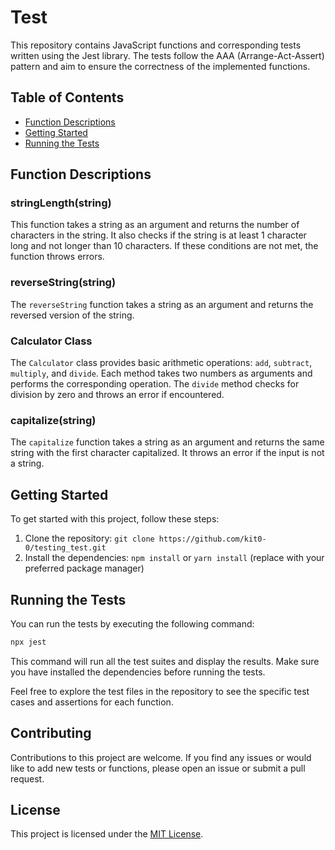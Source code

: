 
# Test

This repository contains JavaScript functions and corresponding tests written using the Jest library. The tests follow the AAA (Arrange-Act-Assert) pattern and aim to ensure the correctness of the implemented functions.

## Table of Contents

- [Function Descriptions](#function-descriptions)
- [Getting Started](#getting-started)
- [Running the Tests](#running-the-tests)

## Function Descriptions

### stringLength(string)

This function takes a string as an argument and returns the number of characters in the string. It also checks if the string is at least 1 character long and not longer than 10 characters. If these conditions are not met, the function throws errors.

### reverseString(string)

The `reverseString` function takes a string as an argument and returns the reversed version of the string.

### Calculator Class

The `Calculator` class provides basic arithmetic operations: `add`, `subtract`, `multiply`, and `divide`. Each method takes two numbers as arguments and performs the corresponding operation. The `divide` method checks for division by zero and throws an error if encountered.

### capitalize(string)

The `capitalize` function takes a string as an argument and returns the same string with the first character capitalized. It throws an error if the input is not a string.

## Getting Started

To get started with this project, follow these steps:

1. Clone the repository: `git clone https://github.com/kit0-0/testing_test.git`
2. Install the dependencies: `npm install` or `yarn install` (replace with your preferred package manager)

## Running the Tests

You can run the tests by executing the following command:

```bash
npx jest
```

This command will run all the test suites and display the results. Make sure you have installed the dependencies before running the tests.

Feel free to explore the test files in the repository to see the specific test cases and assertions for each function.

## Contributing

Contributions to this project are welcome. If you find any issues or would like to add new tests or functions, please open an issue or submit a pull request.

## License

This project is licensed under the [MIT License](LICENSE).